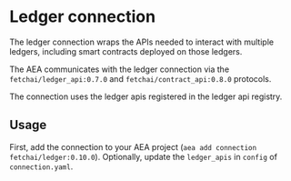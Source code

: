 # Ledger connection

The ledger connection wraps the APIs needed to interact with multiple ledgers, including smart contracts deployed on those ledgers.

The AEA communicates with the ledger connection via the `fetchai/ledger_api:0.7.0` and `fetchai/contract_api:0.8.0` protocols.

The connection uses the ledger apis registered in the ledger api registry.

## Usage

First, add the connection to your AEA project (`aea add connection fetchai/ledger:0.10.0`). Optionally, update the `ledger_apis` in `config` of `connection.yaml`.

